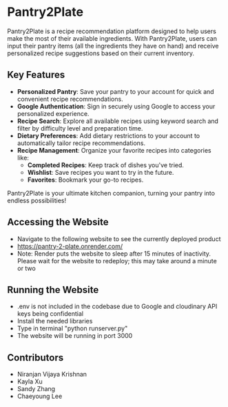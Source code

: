 # Pantry2Plate

Pantry2Plate is a recipe recommendation platform designed to help users make the most of their available ingredients. With Pantry2Plate, users can input their pantry items (all the ingredients they have on hand) and receive personalized recipe suggestions based on their current inventory.

## Key Features
- **Personalized Pantry**: Save your pantry to your account for quick and convenient recipe recommendations.
- **Google Authentication**: Sign in securely using Google to access your personalized experience.
- **Recipe Search**: Explore all available recipes using keyword search and filter by difficulty level and preparation time.
- **Dietary Preferences**: Add dietary restrictions to your account to automatically tailor recipe recommendations.
- **Recipe Management**: Organize your favorite recipes into categories like:
  - **Completed Recipes**: Keep track of dishes you've tried.
  - **Wishlist**: Save recipes you want to try in the future.
  - **Favorites**: Bookmark your go-to recipes.

Pantry2Plate is your ultimate kitchen companion, turning your pantry into endless possibilities!

## Accessing the Website
- Navigate to the following website to see the currently deployed product
- https://pantry-2-plate.onrender.com/
- Note: Render puts the website to sleep after 15 minutes of inactivity. Please wait for the website to redeploy; this may take around a minute or two

## Running the Website
- .env is not included in the codebase due to Google and cloudinary API keys being confidential
- Install the needed libraries
- Type in terminal "python runserver.py"
- The website will be running in port 3000

## Contributors
- Niranjan Vijaya Krishnan
- Kayla Xu
- Sandy Zhang
- Chaeyoung Lee
